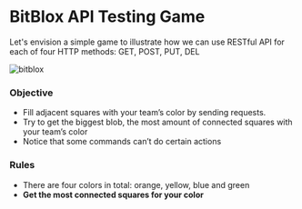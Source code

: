 <!--title={BitBlox API Testing Game}-->

<!--badges={Web Development:10}-->

# BitBlox API Testing Game

Let's envision a simple game to illustrate how we can use RESTful API for each of four HTTP methods: GET, POST, PUT, DEL

![bitblox](https://projectbit.s3-us-west-1.amazonaws.com/darlene/postman/bitbloxcanvas.PNG)

### Objective

* Fill adjacent squares with your team’s color by sending requests.
* Try to get the biggest blob, the most amount of connected squares with your team’s color
* Notice that some commands can’t do certain actions

### Rules

* There are four colors in total: orange, yellow, blue and green
* **Get the most connected squares for your color** 
